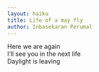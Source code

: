 ```yaml
---
layout: haiku
title: Life of a may fly
author: Inbasekaran Perumal
---
```


Here we are again <br>
I’ll see you in the next life <br>
Daylight is leaving <br>
